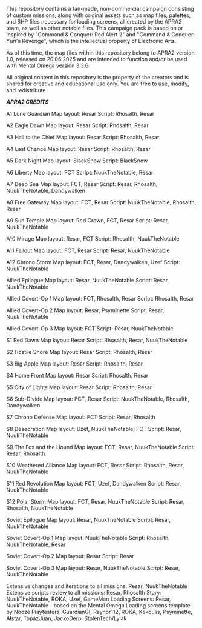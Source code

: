 This repository contains a fan-made, non-commercial campaign consisting of custom missions, along with original assets such as map files, palettes, and SHP files necessary for loading screens, all created by the APRA2 team, as well as other notable files. This campaign pack is based on or inspired by "Command & Conquer: Red Alert 2" and "Command & Conquer: Yuri's Revenge", which is the intellectual property of Electronic Arts.

As of this time, the map files within this repository belong to APRA2 version 1.0, released on 20.06.2025 and are intended to function and/or be used with Mental Omega version 3.3.6

All original content in this repository is the property of the creators and is shared for creative and educational use only. You are free to use, modify, and redistribute


***APRA2 CREDITS***



A1 Lone Guardian
Map layout: Resar
Script: Rhosalth, Resar

A2 Eagle Dawn
Map layout: Resar
Script: Rhosalth, Resar

A3 Hail to the Chief
Map layout: Resar
Script: Rhosalth, Resar

A4 Last Chance
Map layout: Resar
Script: Rhosalth, Resar

A5 Dark Night
Map layout: BlackSnow
Script: BlackSnow

A6 Liberty
Map layout: FCT
Script: NuukTheNotable, Resar

A7 Deep Sea
Map layout: FCT, Resar
Script: Resar, Rhosalth, NuukTheNotable, Dandywalken

A8 Free Gateway
Map layout: FCT, Resar
Script: NuukTheNotable, Rhosalth, Resar

A9 Sun Temple
Map layout: Red Crown, FCT, Resar
Script: Resar, NuukTheNotable

A10 Mirage
Map layout: Resar, FCT
Script: Rhosalth, NuukTheNotable

A11 Fallout
Map layout: FCT, Resar
Script: Resar, NuukTheNotable

A12 Chrono Storm
Map layout: FCT, Resar, Dandywalken, Uzef
Script: NuukTheNotable

Allied Epilogue
Map layout: Resar, NuukTheNotable
Script: Resar, NuukTheNotable

Allied Covert-Op 1
Map layout: FCT, Rhosalth, Resar
Script: Rhosalth, Resar

Allied Covert-Op 2
Map layout: Resar, Psyminette
Script: Resar, NuukTheNotable

Allied Covert-Op 3
Map layout: FCT
Script: Resar, NuukTheNotable





S1 Red Dawn
Map layout: Resar
Script: Rhosalth, Resar, NuukTheNotable

S2 Hostile Shore
Map layout: Resar
Script: Rhosalth, Resar

S3 Big Apple
Map layout: Resar
Script: Rhosalth, Resar

S4 Home Front
Map layout: Resar
Script: Rhosalth, Resar

S5 City of Lights
Map layout: Resar
Script: Rhosalth, Resar

S6 Sub-Divide
Map layout: FCT, Resar
Script: NuukTheNotable, Rhosalth, Dandywalken

S7 Chrono Defense
Map layout: FCT
Script: Resar, Rhosalth

S8 Desecration
Map layout: Uzef, NuukTheNotable, FCT
Script: Resar, NuukTheNotable

S9 The Fox and the Hound
Map layout: FCT, Resar, NuukTheNotable
Script: Resar, Rhosalth

S10 Weathered Alliance
Map layout: FCT, Resar
Script: Rhosalth, Resar, NuukTheNotable

S11 Red Revolution
Map layout: FCT, Uzef, Dandywalken
Script: Resar, NuukTheNotable

S12 Polar Storm
Map layout: FCT, Resar, NuukTheNotable
Script: Resar, Rhosalth, NuukTheNotable

Soviet Epilogue
Map layout: Resar, NuukTheNotable
Script: Resar, NuukTheNotable

Soviet Covert-Op 1
Map layout: NuukTheNotable
Script: Rhosalth, NuukTheNotable, Resar

Soviet Covert-Op 2
Map layout: Resar
Script: Resar

Soviet Covert-Op 3
Map layout: Resar, NuukTheNotable
Script: Resar, NuukTheNotable

Extensive changes and iterations to all missions: Resar, NuukTheNotable
Extensive scripts review to all missions: Resar, Rhosalth
Story: NuukTheNotable, ROKA, Uzef, GameMan
Loading Screens: Resar, NuukTheNotable - based on the Mental Omega Loading screens template by Nooze
Playtesters: GuardianGI, Raynor112, ROKA, Kekoulis, Psyminette, Alstar, TopazJuan, JackoDerp, StolenTech/Lylak
